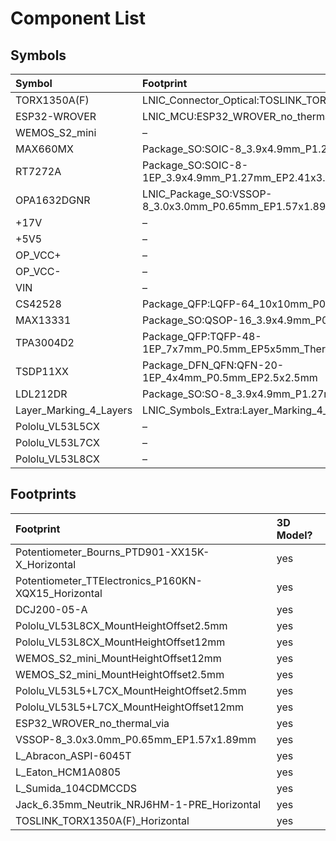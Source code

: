 



# Component List

## Symbols

|Symbol|Footprint|
| :--- | :--- |
|TORX1350A(F)|LNIC_Connector_Optical:TOSLINK_TORX1350A(F)_Horizontal|
|ESP32-WROVER|LNIC_MCU:ESP32_WROVER_no_thermal_via|
|WEMOS_S2_mini|–|
|MAX660MX|Package_SO:SOIC-8_3.9x4.9mm_P1.27mm|
|RT7272A|Package_SO:SOIC-8-1EP_3.9x4.9mm_P1.27mm_EP2.41x3.3mm_ThermalVias|
|OPA1632DGNR|LNIC_Package_SO:VSSOP-8_3.0x3.0mm_P0.65mm_EP1.57x1.89mm|
|+17V|–|
|+5V5|–|
|OP_VCC+|–|
|OP_VCC-|–|
|VIN|–|
|CS42528|Package_QFP:LQFP-64_10x10mm_P0.5mm|
|MAX13331|Package_SO:QSOP-16_3.9x4.9mm_P0.635mm|
|TPA3004D2|Package_QFP:TQFP-48-1EP_7x7mm_P0.5mm_EP5x5mm_ThermalVias|
|TSDP11XX|Package_DFN_QFN:QFN-20-1EP_4x4mm_P0.5mm_EP2.5x2.5mm|
|LDL212DR|Package_SO:SO-8_3.9x4.9mm_P1.27mm|
|Layer_Marking_4_Layers|LNIC_Symbols_Extra:Layer_Marking_4_Layers|
|Pololu_VL53L5CX|–|
|Pololu_VL53L7CX|–|
|Pololu_VL53L8CX|–|

## Footprints

|Footprint|3D Model?|
| :--- | :--- |
|Potentiometer_Bourns_PTD901-XX15K-X_Horizontal|yes|
|Potentiometer_TTElectronics_P160KN-XQX15_Horizontal|yes|
|DCJ200-05-A|yes|
|Pololu_VL53L8CX_MountHeightOffset2.5mm|yes|
|Pololu_VL53L8CX_MountHeightOffset12mm|yes|
|WEMOS_S2_mini_MountHeightOffset12mm|yes|
|WEMOS_S2_mini_MountHeightOffset2.5mm|yes|
|Pololu_VL53L5+L7CX_MountHeightOffset2.5mm|yes|
|Pololu_VL53L5+L7CX_MountHeightOffset12mm|yes|
|ESP32_WROVER_no_thermal_via|yes|
|VSSOP-8_3.0x3.0mm_P0.65mm_EP1.57x1.89mm|yes|
|L_Abracon_ASPI-6045T|yes|
|L_Eaton_HCM1A0805|yes|
|L_Sumida_104CDMCCDS|yes|
|Jack_6.35mm_Neutrik_NRJ6HM-1-PRE_Horizontal|yes|
|TOSLINK_TORX1350A(F)_Horizontal|yes|
